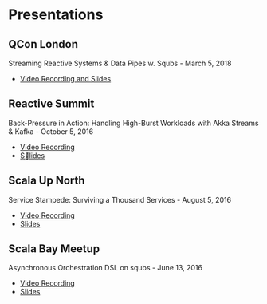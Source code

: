 # Presentations

## QCon London

Streaming Reactive Systems & Data Pipes w. Squbs - March 5, 2018

* [Video Recording and Slides](https://www.infoq.com/presentations/squbs)

## Reactive Summit

Back-Pressure in Action: Handling High-Burst Workloads with Akka Streams & Kafka - October 5, 2016

* [Video Recording](https://www.youtube.com/watch?v=dsuvnoEezxs)
* [Slides](http://www.slideshare.net/AkaraSucharitakul/backpressure-in-action-handling-highburst-workloads-with-akka-streams-kafka)

## Scala Up North

Service Stampede: Surviving a Thousand Services - August 5, 2016

* [Video Recording](https://www.youtube.com/watch?v=8hJMcI8O5J0&list=PL-ziwLLJ3XaLspsk9o7gQJB5oZtqS43Qu&index=5)
* [Slides](http://www.slideshare.net/AnilGursel/service-stampede-surviving-a-thousand-services)

## Scala Bay Meetup

Asynchronous Orchestration DSL on squbs - June 13, 2016

* [Video Recording](https://www.youtube.com/watch?v=qeBlZF-MB78)
* [Slides](https://www.slideshare.net/AnilGursel/asynchronous-orchestration-dsl-on-squbs)
